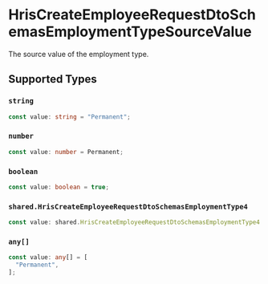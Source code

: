# HrisCreateEmployeeRequestDtoSchemasEmploymentTypeSourceValue

The source value of the employment type.


## Supported Types

### `string`

```typescript
const value: string = "Permanent";
```

### `number`

```typescript
const value: number = Permanent;
```

### `boolean`

```typescript
const value: boolean = true;
```

### `shared.HrisCreateEmployeeRequestDtoSchemasEmploymentType4`

```typescript
const value: shared.HrisCreateEmployeeRequestDtoSchemasEmploymentType4 = {};
```

### `any[]`

```typescript
const value: any[] = [
  "Permanent",
];
```

